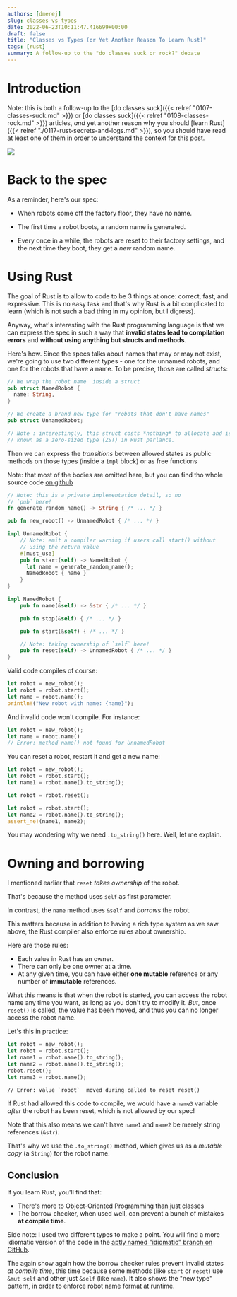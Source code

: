 ```yaml
---
authors: [dmerej]
slug: classes-vs-types
date: 2022-06-23T10:11:47.416699+00:00
draft: false
title: "Classes vs Types (or Yet Another Reason To Learn Rust)"
tags: [rust]
summary: A follow-up to the "do classes suck or rock?" debate
---
```


# Introduction

Note: this is both a follow-up to the [do classes suck]({{< relref "0107-classes-suck.md" >}}) or [do classes suck]({{< relref "0108-classes-rock.md" >}}) articles, *and*
yet another reason why you should [learn Rust]({{< relref "./0117-rust-secrets-and-logs.md" >}}), so you should have read at least one of them in order to understand the context for this post.

![](/pics/classes-vs-types.png)

# Back to the spec

As a reminder, here's our spec:

* When robots come off the factory floor, they have no name.

* The first time a robot boots, a random name is generated.

* Every once in a while, the robots are reset to their factory settings, and the next time they boot, they get a *new* random name.

# Using Rust

The goal of Rust is to allow to code to be 3 things at once: correct, fast, and expressive. This is no easy task and that's why Rust is a bit complicated to learn (which is not such a bad thing in my opinion, but I digress).

Anyway, what's interesting with the Rust programming language is that we can express the spec in such a way that **invalid states lead to compilation errors** and **without using anything but structs and methods**.

Here's how. Since the specs talks about names that may or may not exist, we're going to use two different types - one for the unnamed robots, and one for the robots that have a name. To be precise, those are called *structs*:

```rust
// We wrap the robot name  inside a struct
pub struct NamedRobot {
  name: String,
}

// We create a brand new type for "robots that don't have names"
pub struct UnnamedRobot;

// Note : interestingly, this struct costs *nothing* to allocate and is
// known as a zero-sized type (ZST) in Rust parlance.
```

Then we can express the *transitions* between allowed states as public methods on those types (inside a `impl` block) or as free functions

Note: that most of the bodies are omitted here, but you can find tho whole source code [on github](https://github.com/dmerejkowsky/robots/blob/main/rust/src/lib.rs)

```rust
// Note: this is a private implementation detail, so no
// `pub` here!
fn generate_random_name() -> String { /* ... */ }

pub fn new_robot() -> UnnamedRobot { /* ... */ }

impl UnnamedRobot {
    // Note: emit a compiler warning if users call start() without
    // using the return value
    #[must_use]
    pub fn start(self) -> NamedRobot {
      let name = generate_random_name();
      NamedRobot { name }
    }
}

impl NamedRobot {
    pub fn name(&self) -> &str { /* ... */ }

    pub fn stop(&self) { /* ... */ }

    pub fn start(&self) { /* ... */ }

    // Note: taking ownership of `self` here!
    pub fn reset(self) -> UnnamedRobot { /* ... */ }
}
```

Valid code compiles of course:

```rust
let robot = new_robot();
let robot = robot.start();
let name = robot.name();
println!("New robot with name: {name}");
```

And invalid code won't compile. For instance:

```rust
let robot = new_robot();
let name = robot.name()
// Error: method name() not found for UnnamedRobot
```

You can reset a robot, restart it and get a new name:


```rust
let robot = new_robot();
let robot = robot.start();
let name1 = robot.name().to_string();

let robot = robot.reset();

let robot = robot.start();
let name2 = robot.name().to_string();
assert_ne!(name1, name2);
```

You may wondering why we need `.to_string()` here. Well, let me explain.

# Owning and borrowing

I mentioned earlier that `reset` *takes ownership* of the robot.

That's because the method uses `self` as first parameter.

In contrast, the `name` method uses `&self` and *borrows* the robot.

This matters because in addition to having a rich type system as we saw above,
the Rust compiler also enforce rules about ownership.

Here are those rules:
* Each value in Rust has an owner.
* There can only be one owner at a time.
* At any given time, you can have either **one mutable** reference or any
  number of **immutable** references.

What this means is that when the robot is started, you can access the robot name any time
you want, as long as you don't try to modify it. *But*, once `reset()` is called, the value
has been moved, and thus you can no longer access the robot name.

Let's this in practice:

```rust
let robot = new_robot();
let robot = robot.start();
let name1 = robot.name().to_string();
let name2 = robot.name().to_string();
robot.reset();
let name3 = robot.name();
```

```
// Error: value `robot`  moved during called to reset reset()
```

If Rust had allowed this code to compile, we would have a `name3` variable *after*
the robot has been reset, which is not allowed by our spec!

Note that this also means we can't have `name1` and `name2` be merely string references (`&str`).

That's why we use the `.to_string()` method, which gives us as a *mutable copy* (a `String`) for the robot name.


## Conclusion

If you learn Rust, you'll find that:

* There's more to Object-Oriented Programming than just classes
* The borrow checker, when used well, can prevent a bunch of mistakes **at compile time**.

Side note: I used two different types to make a point. You will find a more idiomatic version of the code in the [aptly named "idiomatic" branch on GitHub](
https://github.com/dmerejkowsky/robots/blob/idiomatic/rust/src/lib.rs).

The again show again how the borrow checker rules prevent invalid states *at compile time*, this time because some methods (like `start` or `reset`) use `&mut self` and other just `&self` (like `name`). It also shows the "new type" pattern, in order to enforce robot name format at runtime.
